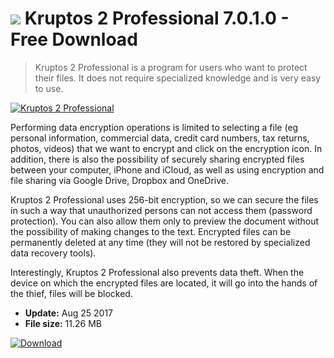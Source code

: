 # ![](https://cdn.softexe.net/static/icon/5/kruptos-2-professional-10871.png) Kruptos 2 Professional 7.0.1.0 - Free Download

> Kruptos 2 Professional is a program for users who want to protect their files. It does not require specialized knowledge and is very easy to use.

[![Kruptos 2 Professional](https:https://tse4.explicit.bing.net/th?id=OIP.wAxTFAZ_V5ih3LSh1M5PqAHaFA&pid=Api)](https://softexe.net/win/security-privacy/encryption/kruptos-2-professional:pRhgp.html)

Performing data encryption operations is limited to selecting a file (eg personal information, commercial data, credit card numbers, tax returns, photos, videos) that we want to encrypt and click on the encryption icon. In addition, there is also the possibility of securely sharing encrypted files between your computer, iPhone and iCloud, as well as using encryption and file sharing via Google Drive, Dropbox and OneDrive.
 
 Kruptos 2 Professional uses 256-bit encryption, so we can secure the files in such a way that unauthorized persons can not access them (password protection). You can also allow them only to preview the document without the possibility of making changes to the text. Encrypted files can be permanently deleted at any time (they will not be restored by specialized data recovery tools).
 
 Interestingly, Kruptos 2 Professional also prevents data theft. When the device on which the encrypted files are located, it will go into the hands of the thief, files will be blocked.


- **Update:** Aug 25 2017
- **File size:** 11.26 MB

[![Download](https://cdn.softexe.net/static/img/download.png)](https://softexe.net/win/security-privacy/encryption/kruptos-2-professional:pRhgp.html)

